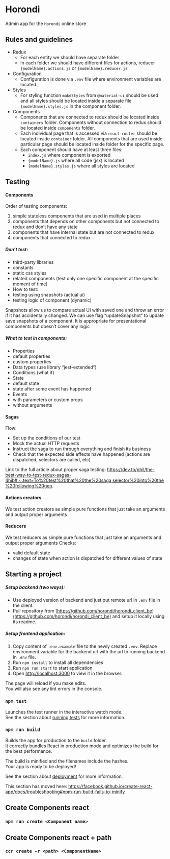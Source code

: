 # Horondi
Admin app for the `Horondi` online store
## Rules and guidelines
- Redux
    - For each entity we should have separate folder
    - In each folder we should have different files for actions, reducer
      `{modelName}.actions.js` or `{modelName}.reducer.js`
- Configuration
    - Configuration is done via `.env` file where environment
      variables are located
- Styles
    - For styling function `makeStyles` from `@material-ui`
      should be used and all styles should be located inside a separate file `{modelName}.styles.js` in the component folder.
- Components
    - Components that are connected to redux should be located inside
      `containers` folder. Components without connection to redux should
      be located inside `components` folder.
    - Each individual page that is accessed via `react-router`
      should be located inside `container` folder. All components
      that are used inside particular page should be located inside
      folder for the specific page.
    - Each component should have at least three files:
      - `index.js` where component is exported
      - `{modelName}.js` where all code (jsx) is located
      - `{modelName}.styles.js` where all styles are located

## Testing

#### Components
Order of testing components:
1) simple stateless components that are used in multiple places
2) components that depends on other components but not connected to redux and don’t have any state
3) components that have internal state but are not connected to redux
4) components that connected to redux

##### Don’t test:
- third-party libraries
- constants
- static css styles
- related components (test only one specific component at the specific moment of time)
- How to test:
- testing using snapshots (actual ui)
- testing logic of component (dynamic)

Snapshots allow us to compare actual UI with saved one and throw an error if it has accidentally changed. We can use flag “updateSnapshot” to update save snapshots of a component.
It is appropriate for presentational components but doesn’t cover any logic

##### What to test in components:
- Properties
- default properties
- custom properties
- Data types (use library “jest-extended”)
- Conditions (what if)
- State
- default state
- state after some event has happened
- Events
- with parameters or custom props
- without arguments

#### Sagas
Flow:
- Set up the conditions of our test
- Mock the actual HTTP requests
- Instruct the saga to run through everything and finish its business
- Check that the expected side effects have happened (actions are dispatched, selectors are called, etc)

Link to the full article about proper saga testing: https://dev.to/phil/the-best-way-to-test-redux-sagas-4hib#:~:text=To%20test%20that%20the%20saga,selector%20into%20the%20following%20gen.

#### Actions creators
We test action creators as simple pure functions that just take an arguments and output proper arguments

#### Reducers
We test reducers as simple pure functions that just take an arguments and output proper arguments
Checks:
- valid default state
- changes of state when action is dispatched for different values of state 

## Starting a project
##### Setup backend (two ways):
- Use deployed version of backend and just put remote url in `.env` file in the client. 
- Pull repository from [https://github.com/horondi/horondi_client_be](https://github.com/horondi/horondi_client_be)
  and setup it locally using its readme.
##### Setup frontend application:
1) Copy content of `.env.example` file to the newly created `.env`.
   Replace environment variable for the backend url with the url to running backend in `.env` file.
2) Run `npm install` to install all dependencies
3) Run `npm run start` to start application
4) Open [http://localhost:3000](http://localhost:3000) to view it in the browser.

The page will reload if you make edits.<br />
You will also see any lint errors in the console.

### `npm test`

Launches the test runner in the interactive watch mode.<br />
See the section about [running tests](https://facebook.github.io/create-react-app/docs/running-tests) for more information.

### `npm run build`

Builds the app for production to the `build` folder.<br />
It correctly bundles React in production mode and optimizes the build for the best performance.

The build is minified and the filenames include the hashes.<br />
Your app is ready to be deployed!

See the section about [deployment](https://facebook.github.io/create-react-app/docs/deployment) for more information.


This section has moved here: https://facebook.github.io/create-react-app/docs/troubleshooting#npm-run-build-fails-to-minify

## Create Components react

### `npm run create <Component name>`

## Create Components react + path

### `ccr create -r <path> <ComponentName>`
